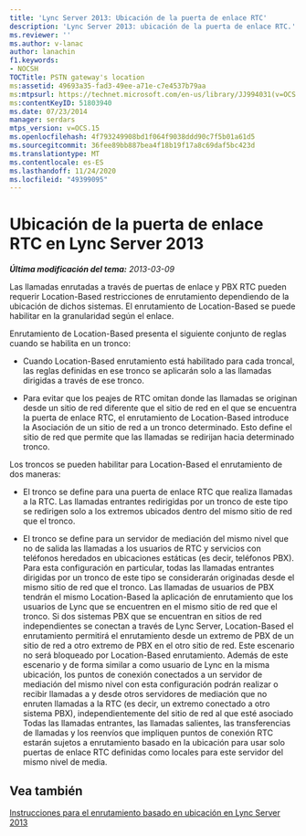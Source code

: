 ```yaml
---
title: 'Lync Server 2013: Ubicación de la puerta de enlace RTC'
description: 'Lync Server 2013: ubicación de la puerta de enlace RTC.'
ms.reviewer: ''
ms.author: v-lanac
author: lanachin
f1.keywords:
- NOCSH
TOCTitle: PSTN gateway's location
ms:assetid: 49693a35-fad3-49ee-a71e-c7e4537b79aa
ms:mtpsurl: https://technet.microsoft.com/en-us/library/JJ994031(v=OCS.15)
ms:contentKeyID: 51803940
ms.date: 07/23/2014
manager: serdars
mtps_version: v=OCS.15
ms.openlocfilehash: 4f793249908bd1f064f9038ddd90c7f5b01a61d5
ms.sourcegitcommit: 36fee89bb887bea4f18b19f17a8c69daf5bc423d
ms.translationtype: MT
ms.contentlocale: es-ES
ms.lasthandoff: 11/24/2020
ms.locfileid: "49399095"
---
```

# <a name="pstn-gateways-location-in-lync-server-2013"></a>Ubicación de la puerta de enlace RTC en Lync Server 2013

<div data-xmlns="http://www.w3.org/1999/xhtml">

<div class="topic" data-xmlns="http://www.w3.org/1999/xhtml" data-msxsl="urn:schemas-microsoft-com:xslt" data-cs="https://msdn.microsoft.com/">

<div data-asp="https://msdn2.microsoft.com/asp">



</div>

<div id="mainSection">

<div id="mainBody">

<span> </span>

_**Última modificación del tema:** 2013-03-09_

Las llamadas enrutadas a través de puertas de enlace y PBX RTC pueden requerir Location-Based restricciones de enrutamiento dependiendo de la ubicación de dichos sistemas. El enrutamiento de Location-Based se puede habilitar en la granularidad según el enlace.

Enrutamiento de Location-Based presenta el siguiente conjunto de reglas cuando se habilita en un tronco:

  - Cuando Location-Based enrutamiento está habilitado para cada troncal, las reglas definidas en ese tronco se aplicarán solo a las llamadas dirigidas a través de ese tronco.

  - Para evitar que los peajes de RTC omitan donde las llamadas se originan desde un sitio de red diferente que el sitio de red en el que se encuentra la puerta de enlace RTC, el enrutamiento de Location-Based introduce la Asociación de un sitio de red a un tronco determinado. Esto define el sitio de red que permite que las llamadas se redirijan hacia determinado tronco.

Los troncos se pueden habilitar para Location-Based el enrutamiento de dos maneras:

  - El tronco se define para una puerta de enlace RTC que realiza llamadas a la RTC. Las llamadas entrantes redirigidas por un tronco de este tipo se redirigen solo a los extremos ubicados dentro del mismo sitio de red que el tronco.

  - El tronco se define para un servidor de mediación del mismo nivel que no de salida las llamadas a los usuarios de RTC y servicios con teléfonos heredados en ubicaciones estáticas (es decir, teléfonos PBX). Para esta configuración en particular, todas las llamadas entrantes dirigidas por un tronco de este tipo se considerarán originadas desde el mismo sitio de red que el tronco. Las llamadas de usuarios de PBX tendrán el mismo Location-Based la aplicación de enrutamiento que los usuarios de Lync que se encuentren en el mismo sitio de red que el tronco. Si dos sistemas PBX que se encuentran en sitios de red independientes se conectan a través de Lync Server, Location-Based el enrutamiento permitirá el enrutamiento desde un extremo de PBX de un sitio de red a otro extremo de PBX en el otro sitio de red. Este escenario no será bloqueado por Location-Based enrutamiento. Además de este escenario y de forma similar a como usuario de Lync en la misma ubicación, los puntos de conexión conectados a un servidor de mediación del mismo nivel con esta configuración podrán realizar o recibir llamadas a y desde otros servidores de mediación que no enruten llamadas a la RTC (es decir, un extremo conectado a otro sistema PBX), independientemente del sitio de red al que esté asociado Todas las llamadas entrantes, las llamadas salientes, las transferencias de llamadas y los reenvíos que impliquen puntos de conexión RTC estarán sujetos a enrutamiento basado en la ubicación para usar solo puertas de enlace RTC definidas como locales para este servidor del mismo nivel de media.

<div>

## <a name="see-also"></a>Vea también


[Instrucciones para el enrutamiento basado en ubicación en Lync Server 2013](lync-server-2013-guidance-for-location-based-routing.md)  
  

</div>

</div>

<span> </span>

</div>

</div>

</div>

